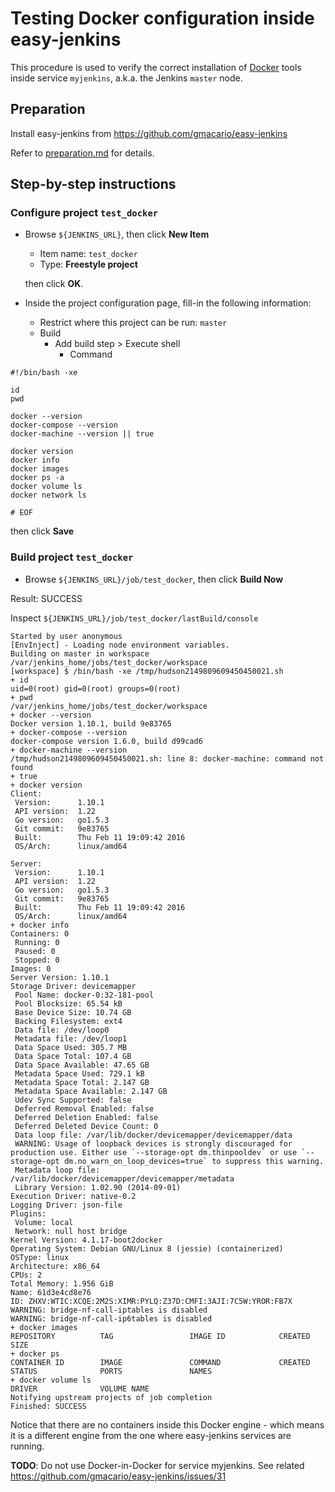 # Testing Docker configuration inside easy-jenkins

This procedure is used to verify the correct installation of [Docker](https://www.docker.com/) tools inside service `myjenkins`, a.k.a. the Jenkins `master` node.

## Preparation

Install easy-jenkins from https://github.com/gmacario/easy-jenkins

Refer to [preparation.md](https://github.com/gmacario/easy-jenkins/blob/master/docs/preparation.md) for details.

## Step-by-step instructions

### Configure project `test_docker`

* Browse `${JENKINS_URL}`, then click **New Item**
  - Item name: `test_docker`
  - Type: **Freestyle project**

  then click **OK**.
  
* Inside the project configuration page, fill-in the following information:
  - Restrict where this project can be run: `master`
  - Build
    - Add build step > Execute shell
      - Command

```
#!/bin/bash -xe

id
pwd

docker --version
docker-compose --version
docker-machine --version || true

docker version
docker info
docker images
docker ps -a
docker volume ls
docker network ls

# EOF
```
  
  then click **Save**

### Build project `test_docker`

* Browse `${JENKINS_URL}/job/test_docker`, then click **Build Now**

Result: SUCCESS

<!-- (2016-02-07 21:59 CET) -->

Inspect `${JENKINS_URL}/job/test_docker/lastBuild/console`

```
Started by user anonymous
[EnvInject] - Loading node environment variables.
Building on master in workspace /var/jenkins_home/jobs/test_docker/workspace
[workspace] $ /bin/bash -xe /tmp/hudson2149809609450450021.sh
+ id
uid=0(root) gid=0(root) groups=0(root)
+ pwd
/var/jenkins_home/jobs/test_docker/workspace
+ docker --version
Docker version 1.10.1, build 9e83765
+ docker-compose --version
docker-compose version 1.6.0, build d99cad6
+ docker-machine --version
/tmp/hudson2149809609450450021.sh: line 8: docker-machine: command not found
+ true
+ docker version
Client:
 Version:      1.10.1
 API version:  1.22
 Go version:   go1.5.3
 Git commit:   9e83765
 Built:        Thu Feb 11 19:09:42 2016
 OS/Arch:      linux/amd64

Server:
 Version:      1.10.1
 API version:  1.22
 Go version:   go1.5.3
 Git commit:   9e83765
 Built:        Thu Feb 11 19:09:42 2016
 OS/Arch:      linux/amd64
+ docker info
Containers: 0
 Running: 0
 Paused: 0
 Stopped: 0
Images: 0
Server Version: 1.10.1
Storage Driver: devicemapper
 Pool Name: docker-0:32-181-pool
 Pool Blocksize: 65.54 kB
 Base Device Size: 10.74 GB
 Backing Filesystem: ext4
 Data file: /dev/loop0
 Metadata file: /dev/loop1
 Data Space Used: 305.7 MB
 Data Space Total: 107.4 GB
 Data Space Available: 47.65 GB
 Metadata Space Used: 729.1 kB
 Metadata Space Total: 2.147 GB
 Metadata Space Available: 2.147 GB
 Udev Sync Supported: false
 Deferred Removal Enabled: false
 Deferred Deletion Enabled: false
 Deferred Deleted Device Count: 0
 Data loop file: /var/lib/docker/devicemapper/devicemapper/data
 WARNING: Usage of loopback devices is strongly discouraged for production use. Either use `--storage-opt dm.thinpooldev` or use `--storage-opt dm.no_warn_on_loop_devices=true` to suppress this warning.
 Metadata loop file: /var/lib/docker/devicemapper/devicemapper/metadata
 Library Version: 1.02.90 (2014-09-01)
Execution Driver: native-0.2
Logging Driver: json-file
Plugins: 
 Volume: local
 Network: null host bridge
Kernel Version: 4.1.17-boot2docker
Operating System: Debian GNU/Linux 8 (jessie) (containerized)
OSType: linux
Architecture: x86_64
CPUs: 2
Total Memory: 1.956 GiB
Name: 61d3e4cd8e76
ID: ZHXV:WTIC:XCQE:2M2S:XIMR:PYLQ:Z37D:CMFI:3AJI:7C5W:YROR:FB7X
WARNING: bridge-nf-call-iptables is disabled
WARNING: bridge-nf-call-ip6tables is disabled
+ docker images
REPOSITORY          TAG                 IMAGE ID            CREATED             SIZE
+ docker ps
CONTAINER ID        IMAGE               COMMAND             CREATED             STATUS              PORTS               NAMES
+ docker volume ls
DRIVER              VOLUME NAME
Notifying upstream projects of job completion
Finished: SUCCESS
```

Notice that there are no containers inside this Docker engine - which means it is a different engine from the one where easy-jenkins services are running.

**TODO**: Do not use Docker-in-Docker for service myjenkins. See related https://github.com/gmacario/easy-jenkins/issues/31

<!-- EOF -->
